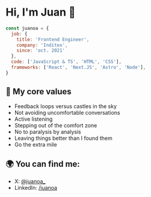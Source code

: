 # Hi, I'm Juan 👋


```js
const juanoa = {
  job: {
    title: 'Frontend Engineer',
    company: 'Inditex',
    since: 'oct. 2021'
  },
  code: ['JavaScript & TS', 'HTML', 'CSS'],
  frameworks: ['React', 'Next.JS', 'Astro', 'Node'],
}
```

## 🧡 My core values

- Feedback loops versus castles in the sky
- Not avoiding uncomfortable conversations
- Active listening
- Stepping out of the comfort zone
- No to paralysis by analysis
- Leaving things better than I found them
- Go the extra mile

## 🌍 You can find me:
- X: [@juanoa_](https://x.com/juanoa_)
- LinkedIn: [/juanoa](http://linkedin.com/in/juanoa/)
